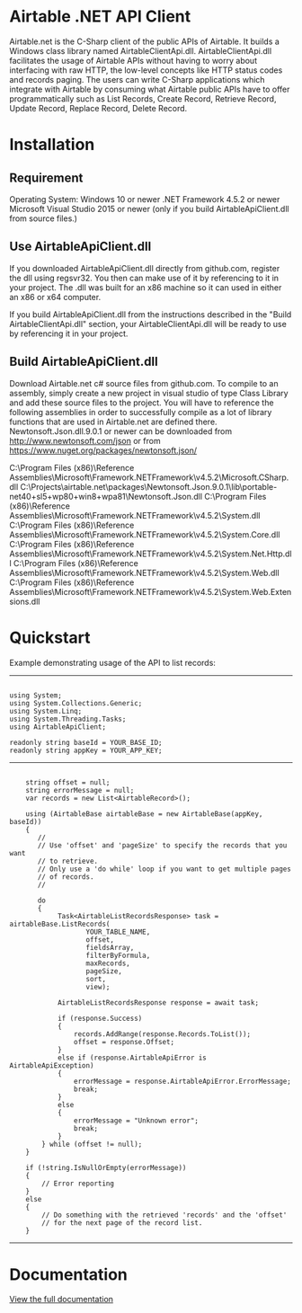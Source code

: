 # Airtable .NET API Client

Airtable.net is the C-Sharp client of the public APIs of Airtable. It builds a Windows class library named AirtableClientApi.dll.
AirtableClientApi.dll facilitates the usage of Airtable APIs without having to worry about interfacing with raw HTTP, 
the low-level concepts like HTTP status codes and records paging. The users can write C-Sharp applications which integrate with
Airtable by consuming what Airtable public APIs have to offer programmatically such as List Records, Create Record, Retrieve Record, 
Update Record, Replace Record, Delete Record.

# Installation

## Requirement

Operating System: Windows 10 or newer
.NET Framework 4.5.2 or newer
Microsoft Visual Studio 2015 or newer (only if you build AirtableApiClient.dll from source files.)

## Use AirtableApiClient.dll

If you downloaded AirtableApiClient.dll directly from github.com, register the dll using regsvr32. You then can make use of it by 
referencing to it in your project.
The .dll was built for an x86 machine so it can used in either an x86 or x64 computer.

If you build AirtableApiClient.dll from the instructions described in the "Build AirtableClientApi.dll" section, your 
AirtableClientApi.dll will be ready to use by referencing it in your project.

## Build AirtableApiClient.dll

Download Airtable.net c# source files from github.com. To compile to an assembly, simply create a new project in visual studio 
of type Class Library and add these source files to the project. You will have to reference the following assemblies in order to 
successfully compile as a lot of library functions that are used in Airtable.net are defined there. Newtonsoft.Json.dll.9.0.1 or
newer can be downloaded from http://www.newtonsoft.com/json or from https://www.nuget.org/packages/newtonsoft.json/

C:\Program Files (x86)\Reference Assemblies\Microsoft\Framework\.NETFramework\v4.5.2\Microsoft.CSharp.dll
C:\Projects\airtable.net\packages\Newtonsoft.Json.9.0.1\lib\portable-net40+sl5+wp80+win8+wpa81\Newtonsoft.Json.dll
C:\Program Files (x86)\Reference Assemblies\Microsoft\Framework\.NETFramework\v4.5.2\System.dll
C:\Program Files (x86)\Reference Assemblies\Microsoft\Framework\.NETFramework\v4.5.2\System.Core.dll
C:\Program Files (x86)\Reference Assemblies\Microsoft\Framework\.NETFramework\v4.5.2\System.Net.Http.dll
C:\Program Files (x86)\Reference Assemblies\Microsoft\Framework\.NETFramework\v4.5.2\System.Web.dll
C:\Program Files (x86)\Reference Assemblies\Microsoft\Framework\.NETFramework\v4.5.2\System.Web.Extensions.dll

# Quickstart

Example demonstrating usage of the API to list records:

----------------------

```

using System;
using System.Collections.Generic;
using System.Linq;
using System.Threading.Tasks;
using AirtableApiClient;

readonly string baseId = YOUR_BASE_ID;
readonly string appKey = YOUR_APP_KEY;

```

----------------------


```

    string offset = null;
    string errorMessage = null;
    var records = new List<AirtableRecord>();

    using (AirtableBase airtableBase = new AirtableBase(appKey, baseId))
    {
       //
       // Use 'offset' and 'pageSize' to specify the records that you want
       // to retrieve.
       // Only use a 'do while' loop if you want to get multiple pages
       // of records.
       //

       do
       {
            Task<AirtableListRecordsResponse> task = airtableBase.ListRecords(
                   YOUR_TABLE_NAME, 
                   offset, 
                   fieldsArray, 
                   filterByFormula, 
                   maxRecords, 
                   pageSize, 
                   sort, 
                   view);

            AirtableListRecordsResponse response = await task;

            if (response.Success)
            {
                records.AddRange(response.Records.ToList());
                offset = response.Offset;
            }
            else if (response.AirtableApiError is AirtableApiException)
            {
                errorMessage = response.AirtableApiError.ErrorMessage;
                break;
            }
            else
            {
                errorMessage = "Unknown error";
                break;
            }
        } while (offset != null);
    }

    if (!string.IsNullOrEmpty(errorMessage))
    {
        // Error reporting
    }
    else
    {
        // Do something with the retrieved 'records' and the 'offset'
        // for the next page of the record list.
    } 

```

-------------------------------------

# Documentation

[View the full documentation](https://github.com/ngocnicholas/airtable.net/wiki/Documentation)